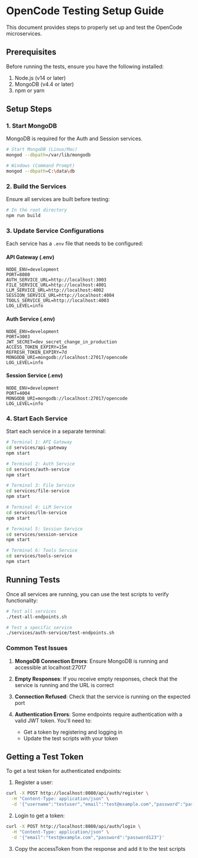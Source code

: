 # OpenCode Testing Setup Guide

This document provides steps to properly set up and test the OpenCode microservices.

## Prerequisites

Before running the tests, ensure you have the following installed:

1. Node.js (v14 or later)
2. MongoDB (v4.4 or later)
3. npm or yarn

## Setup Steps

### 1. Start MongoDB

MongoDB is required for the Auth and Session services.

```bash
# Start MongoDB (Linux/Mac)
mongod --dbpath=/var/lib/mongodb

# Windows (Command Prompt)
mongod --dbpath=C:\data\db
```

### 2. Build the Services

Ensure all services are built before testing:

```bash
# In the root directory
npm run build
```

### 3. Update Service Configurations

Each service has a `.env` file that needs to be configured:

#### API Gateway (.env)

```
NODE_ENV=development
PORT=8080
AUTH_SERVICE_URL=http://localhost:3003
FILE_SERVICE_URL=http://localhost:4001
LLM_SERVICE_URL=http://localhost:4002
SESSION_SERVICE_URL=http://localhost:4004
TOOLS_SERVICE_URL=http://localhost:4003
LOG_LEVEL=info
```

#### Auth Service (.env)

```
NODE_ENV=development
PORT=3003
JWT_SECRET=dev_secret_change_in_production
ACCESS_TOKEN_EXPIRY=15m
REFRESH_TOKEN_EXPIRY=7d
MONGODB_URI=mongodb://localhost:27017/opencode
LOG_LEVEL=info
```

#### Session Service (.env)

```
NODE_ENV=development
PORT=4004
MONGODB_URI=mongodb://localhost:27017/opencode
LOG_LEVEL=info
```

### 4. Start Each Service

Start each service in a separate terminal:

```bash
# Terminal 1: API Gateway
cd services/api-gateway
npm start

# Terminal 2: Auth Service
cd services/auth-service
npm start

# Terminal 3: File Service
cd services/file-service
npm start

# Terminal 4: LLM Service
cd services/llm-service
npm start

# Terminal 5: Session Service
cd services/session-service
npm start

# Terminal 6: Tools Service
cd services/tools-service
npm start
```

## Running Tests

Once all services are running, you can use the test scripts to verify functionality:

```bash
# Test all services
./test-all-endpoints.sh

# Test a specific service
./services/auth-service/test-endpoints.sh
```

### Common Test Issues

1. **MongoDB Connection Errors**: Ensure MongoDB is running and accessible at localhost:27017

2. **Empty Responses**: If you receive empty responses, check that the service is running and the URL is correct

3. **Connection Refused**: Check that the service is running on the expected port

4. **Authentication Errors**: Some endpoints require authentication with a valid JWT token. You'll need to:
   - Get a token by registering and logging in
   - Update the test scripts with your token

## Getting a Test Token

To get a test token for authenticated endpoints:

1. Register a user:
```bash
curl -X POST http://localhost:8080/api/auth/register \
  -H "Content-Type: application/json" \
  -d '{"username":"testuser","email":"test@example.com","password":"password123"}'
```

2. Login to get a token:
```bash
curl -X POST http://localhost:8080/api/auth/login \
  -H "Content-Type: application/json" \
  -d '{"email":"test@example.com","password":"password123"}'
```

3. Copy the accessToken from the response and add it to the test scripts